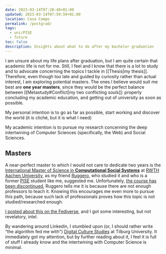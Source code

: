 ```yaml
---
date: 2023-03-14T07:28:48+01:00
updated: 2023-03-14T07:59:59+01:00
location: Casa Campo
permalink: /postgrad/
tags:
  - uni/PISE
  - future
toc: false
description: Insights about what to do after my bachelor graduation
---
```

I am unsure about my life plans after graduation, but I am quite certain that academic life is not for me. Still, I feel and I know that there is a lot to study and to advocate concerning the topics I tackle in [[Thesis|my thesis]]. Therefore, even though too late and guided by curiosity rather than actual interest, I am exploring potential masters. The ones I believe would suit me best are **one year masters**, since they would be the perfect balance between [[Metastudy#Conflict|my two conflicting souls]]: properly concluding my academic education, and getting out of university as soon as possible.

My personal intention is to go as far as possible, start working and discover the world (it is cliché, but it is what I need)

My academic intention is to pursue my research concerning the deep intertwining of Computer Sciences (specifically, the Web) and Social Sciences.

## Masters

A near-perfect master to which I would not care to dedicate two years is the [International Master of Science in **Computational Social Systems**](https://computationalsocialsystems.rwth-aachen.de) at [RWTH Aachen University](https://rwth-aachen.de 'Rheinisch-Westfaelische Technische Hochschule'), as my friend [Ruggero](https://linkedin.com/in/ruggsea 'Ruggero Lazzaroni on Linkedin'), who studied it and who is a former [PISE](https://unive.it/pise 'Philosophy, International Studies and Economics - Ca’ Foscari University') student like me, suggested me. Unfortunately, <u>the course has been discontinued</u>, Ruggero tells me it is because there are not enough professors to teach it. Knowing this encourages me even more to pursue this path, because such lack of professionals proves how this topic is not studied/researched enough.

[I posted about this on the Fediverse](https://pan.rent/@tommi/109943080493865161 'My request for help on Pan'), and I got some interesting, but not revelatory, intel.

By wandering around Linkedin, I stumbled upon (or, I should rather write <q>the algorithm fed me with</q>) [Digital Culture Studies](https://tilburguniversity.edu/education/masters-programmes/digital-culture-studies 'Digital Culture Studies - Tilburg University') at Tilburg University. It immediately got my attention, but by further reading about it, I feel it is full of stuff I already know and the intertwining with Computer Science is minimal.
